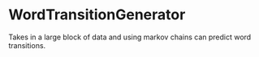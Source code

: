 # WordTransitionGenerator
Takes in a large block of data and using markov chains can predict word transitions.
